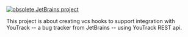 [![obsolete JetBrains project](http://jb.gg/badges/obsolete.svg)](https://confluence.jetbrains.com/display/ALL/JetBrains+on+GitHub)

This project is about creating vcs hooks to support integration with 
YouTrack -- a bug tracker from JetBrains -- using YouTrack REST api.
